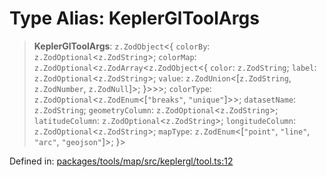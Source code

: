 # Type Alias: KeplerGlToolArgs

> **KeplerGlToolArgs**: `z.ZodObject`\<\{ `colorBy`: `z.ZodOptional`\<`z.ZodString`\>; `colorMap`: `z.ZodOptional`\<`z.ZodArray`\<`z.ZodObject`\<\{ `color`: `z.ZodString`; `label`: `z.ZodOptional`\<`z.ZodString`\>; `value`: `z.ZodUnion`\<\[`z.ZodString`, `z.ZodNumber`, `z.ZodNull`\]\>; \}\>\>\>; `colorType`: `z.ZodOptional`\<`z.ZodEnum`\<\[`"breaks"`, `"unique"`\]\>\>; `datasetName`: `z.ZodString`; `geometryColumn`: `z.ZodOptional`\<`z.ZodString`\>; `latitudeColumn`: `z.ZodOptional`\<`z.ZodString`\>; `longitudeColumn`: `z.ZodOptional`\<`z.ZodString`\>; `mapType`: `z.ZodEnum`\<\[`"point"`, `"line"`, `"arc"`, `"geojson"`\]\>; \}\>

Defined in: [packages/tools/map/src/keplergl/tool.ts:12](https://github.com/GeoDaCenter/openassistant/blob/37d127dc7a76d6b5cf9de906c055e4c904e3dfed/packages/tools/map/src/keplergl/tool.ts#L12)
